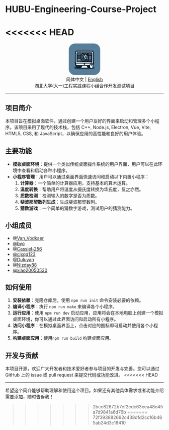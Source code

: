 # HUBU-Engineering-Course-Project
<<<<<<< HEAD
=======

<div align="center">
  <img src="Logo.png" alt="HUBU-Engineering-Course-Project Logo" width="100"/>
  <br>
  <span>简体中文 | <a href="README-en_US.md">English</a></span>
  <br>
  湖北大学(大一)工程实践课程小组合作开发测试项目
</div>

---

## 项目简介

本项目旨在模拟桌面软件，通过创建一个用户友好的界面来启动和管理多个小程序。该项目采用了现代的技术栈，包括 C++, Node.js, Electron, Vue, Vite, HTML5, CSS, 和 JavaScript，以确保应用的高性能和良好的用户体验。

## 主要功能

- **模拟桌面环境**：提供一个类似传统桌面操作系统的用户界面，用户可以在此环境中查看和启动各种小程序。
- **小程序管理**：用户可以通过桌面界面快速访问和启动以下内置小程序：
  1. **计算器**：一个简单的计算器应用，支持基本的算术运算。
  2. **温度转换**：帮助用户将温度从摄氏度转换为华氏度，反之亦然。
  3. **质数检测**：检测输入的数字是否为质数。
  4. **斐波那契数列生成**：生成斐波那契数列。
  5. **猜数游戏**：一个简单的猜数字游戏，测试用户的猜测能力。

## 小组成员
- [@Van_Vodkaer](https://github.com/VanVodkaer)
- [@byo](https://github.com/byolio)
- [@Cassiel-256](https://github.com/Cassiel-256)
- [@cjxqq123](https://github.com/cjxqq123)
- [@Duluyan](https://github.com/Duluyan)
- [@Nizday88](https://github.com/Nizday88)
- [@xiao20050530](https://github.com/xiao20050530)

## 如何使用

1. **安装依赖**：克隆仓库后，使用 `npm run init` 命令安装必要的依赖。
2. **编译小程序**：执行 `npm run make` 来编译各个小程序。
3. **运行应用**：使用 `npm run dev` 启动应用，应用将会在本地电脑上创建一个模拟桌面环境，你可以通过此界面访问和启动所有小程序。
4. **访问小程序**：在模拟桌面界面上，点击对应的图标即可启动并使用各个小程序。
5. **构建桌面应用**：使用`npm run build` 构建桌面应用。

## 开发与贡献

本项目开源，欢迎广大开发者和技术爱好者参与项目的开发与完善。您可以通过 GitHub 上的 issue 或 pull request 来提交代码或功能改进。
<<<<<<< HEAD

---

希望这个简介能够帮助理解和使用这个项目。如果还有其他具体需求或者功能介绍需要添加，随时告诉我！
>>>>>>> 2bce82672b7ef2edc63eea48e45a7d9841a6d76b
=======
>>>>>>> 72f393882692c438dfd2cc16b465ab24d3c18410
